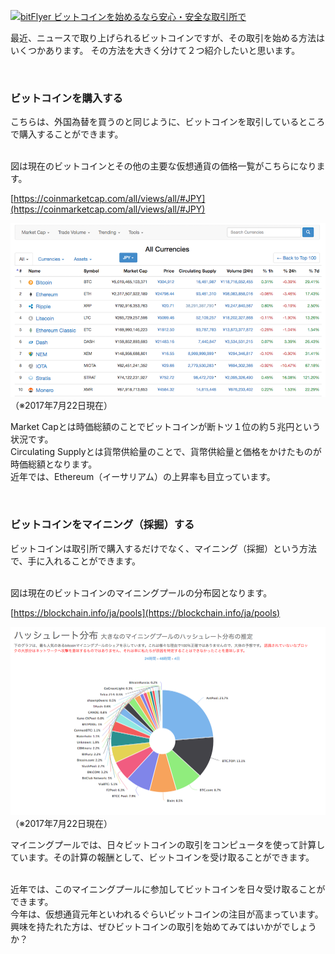 <a href="https://bitflyer.jp?bf=guch4nsn" target="_blank"><img src="https://bitflyer.jp/Images/Affiliate/affi_04_468x60.gif?201612" alt="bitFlyer ビットコインを始めるなら安心・安全な取引所で"></a>

最近、ニュースで取り上げられるビットコインですが、その取引を始める方法はいくつかあります。
その方法を大きく分けて２つ紹介したいと思います。

<br>

### ビットコインを購入する  

こちらは、外国為替を買うのと同じように、ビットコインを取引しているところで購入することができます。

<br>
図は現在のビットコインとその他の主要な仮想通貨の価格一覧がこちらになります。

[https://coinmarketcap.com/all/views/all/#JPY](https://coinmarketcap.com/all/views/all/#JPY)

<img src="marketcap.png" alt="marketcap" title="marketcap">
（※2017年7月22日現在）
<br>

Market Capとは時価総額のことでビットコインが断トツ１位の約５兆円という状況です。  
Circulating Supplyとは貨幣供給量のことで、貨幣供給量と価格をかけたものが時価総額となります。  
近年では、Ethereum（イーサリアム）の上昇率も目立っています。  

<br>

### ビットコインをマイニング（採掘）する

ビットコインは取引所で購入するだけでなく、マイニング（採掘）という方法で、手に入れることができます。

<br>
図は現在のビットコインのマイニングプールの分布図となります。

[https://blockchain.info/ja/pools](https://blockchain.info/ja/pools)


<img src="mining%20pools.png" alt="miningpools" title="miningpools">
（※2017年7月22日現在）
<br>

マイニングプールでは、日々ビットコインの取引をコンピュータを使って計算しています。その計算の報酬として、ビットコインを受け取ることができます。

<br>
近年では、このマイニングプールに参加してビットコインを日々受け取ることができます。

<br>
今年は、仮想通貨元年といわれるぐらいビットコインの注目が高まっています。  
興味を持たれた方は、ぜひビットコインの取引を始めてみてはいかがでしょうか？


